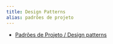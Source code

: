 ```yaml
---
title: Design Patterns
alias: padrões de projeto
---
```


- [Padrões de Projeto / Design patterns](https://refactoring.guru/pt-br/design-patterns)